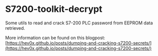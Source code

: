 # S7200-toolkit-decrypt
Some utils to read and crack S7-200 PLC password from EEPROM data retrieved.


More information can be found on this blogpost: [https://hev0x.github.io/posts/dumping-and-cracking-s7200-secrets/](https://hev0x.github.io/posts/dumping-and-cracking-s7200-secrets/)
